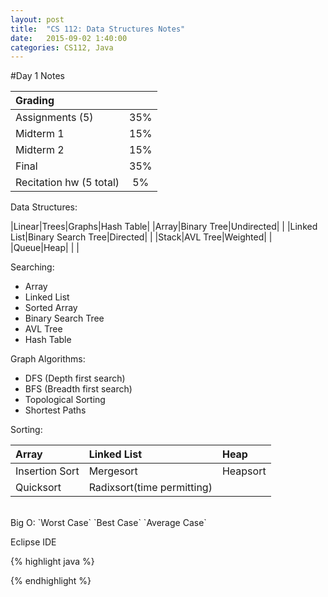 ```yaml
---
layout: post
title:  "CS 112: Data Structures Notes"
date:   2015-09-02 1:40:00
categories: CS112, Java
---
```

#Day 1 Notes

| Grading ||
|:-----|:-----:|
|Assignments (5) | 35% |
|Midterm 1 | 15% |
|Midterm 2 | 15% |
|Final | 35%|
|Recitation hw (5 total)| 5%|

Data Structures:

|Linear|Trees|Graphs|Hash Table|
|Array|Binary Tree|Undirected| |
|Linked List|Binary Search Tree|Directed| |
|Stack|AVL Tree|Weighted| |
|Queue|Heap| | |

Searching:

- Array
- Linked List
- Sorted Array 
- Binary Search Tree 
- AVL Tree 
- Hash Table

Graph Algorithms:

- DFS (Depth first search)
- BFS (Breadth first search)
- Topological Sorting
- Shortest Paths

Sorting:

|Array|Linked List| Heap|
|:----|:-----|:----|
|Insertion Sort    |Mergesort   |Heapsort|
|Quicksort| Radixsort(time permitting)| |

<br>
Big O:
`Worst Case` `Best Case` `Average Case`

Eclipse IDE

{% highlight java %}

{% endhighlight %}